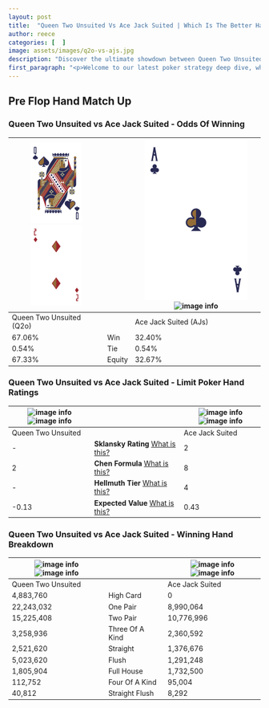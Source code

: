 ```yaml
---
layout: post
title:  "Queen Two Unsuited Vs Ace Jack Suited | Which Is The Better Hand In Poker? A Complete Guide"
author: reece
categories: [  ]
image: assets/images/q2o-vs-ajs.jpg
description: "Discover the ultimate showdown between Queen Two Unsuited and Ace Jack Suited in poker! Uncover the odds, strategies, and scenarios where one hand triumphs over the other. Get ready to up your poker game with this thrilling analysis."
first_paragraph: "<p>Welcome to our latest poker strategy deep dive, where we're pitting two distinct hands against each other in a high-stakes showdown: Queen Two Unsuited vs Ace Jack Suited.</p><p>In the dynamic world of poker, every decision counts, and knowing which hand holds the upper hand is key to your success at the table.</p><p>In this article, we'll dissect these two hands, explore the scenarios where one dominates the other, and equip you with the knowledge to make strategic choices that can tip the odds in your favor.</p><p>Get ready to unravel the intriguing dynamics of these poker hands and elevate your game to new heights.</p>"
---
```




[comment]: # (sp0)

## Pre Flop Hand Match Up

<div class="table hand-ratings" markdown="1"> 



### Queen Two Unsuited vs Ace Jack Suited - Odds Of Winning


    
| ![image info](assets/images/hand1/q.png) ![image info](assets/images/hand1/2o.png) |  | ![image info](assets/images/hand2/a.png) ![image info](assets/images/hand2/js.png) |
| -------- | -------- | -------- |
| Queen Two Unsuited (Q2o) |  | Ace Jack Suited (AJs) |
| 67.06% | Win | 32.40% |
| 0.54% | Tie | 0.54% |
| 67.33% | Equity | 32.67% |




[comment]: # (sp1)



### Queen Two Unsuited vs Ace Jack Suited - Limit Poker Hand Ratings


    
| ![image info](https://www.riverpairs.com/assets/images/hand1/q.png) ![image info](https://www.riverpairs.com/assets/images/hand1/2o.png) |  | ![image info](https://www.riverpairs.com/assets/images/hand2/a.png) ![image info](https://www.riverpairs.com/assets/images/hand2/js.png) |
| -------- | -------- | -------- |
| Queen Two Unsuited |  | Ace Jack Suited |
| - | **Sklansky Rating** [What is this?](/sklansky-rating-explained) | 2 |
| 2 | **Chen Formula** [What is this?](/chen-formula-explained) | 8 |
| - | **Hellmuth Tier** [What is this?](/Hellmuth-tier-explained) | 4 |
| -0.13 | **Expected Value** [What is this?](/expected-value-explained) | 0.43 |




[comment]: # (sp2)



### Queen Two Unsuited vs Ace Jack Suited - Winning Hand Breakdown


    
| ![image info](https://www.riverpairs.com/assets/images/hand1/q.png) ![image info](https://www.riverpairs.com/assets/images/hand1/2o.png) |  | ![image info](https://www.riverpairs.com/assets/images/hand2/a.png) ![image info](https://www.riverpairs.com/assets/images/hand2/js.png) |
| -------- | -------- | -------- |
| Queen Two Unsuited |  | Ace Jack Suited |
| 4,883,760 | High Card | 0 |
| 22,243,032 | One Pair | 8,990,064 |
| 15,225,408 | Two Pair | 10,776,996 |
| 3,258,936 | Three Of A Kind | 2,360,592 |
| 2,521,620 | Straight | 1,376,676 |
| 5,023,620 | Flush | 1,291,248 |
| 1,805,904 | Full House | 1,732,500 |
| 112,752 | Four Of A Kind | 95,004 |
| 40,812 | Straight Flush | 8,292 |




[comment]: # (sp3)



</div>

[comment]: # (sp4)



[comment]: # (sp5)

